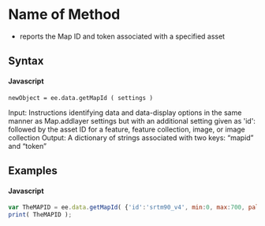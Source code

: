 # Name of Method
- reports the Map ID and token associated with a specified asset

## Syntax

#### Javascript
```
newObject = ee.data.getMapId ( settings )
```

Input: Instructions identifying data and data-display options in the same manner as Map.addlayer settings but with an additional setting given as 'id':  followed by the asset ID for a feature, feature collection, image, or image collection
Output: A dictionary of strings associated with two keys: “mapid” and “token” 

## Examples

#### Javascript
```javascript
var TheMAPID = ee.data.getMapId( {'id':'srtm90_v4', min:0, max:700, palette:'001100,009900'} );
print( TheMAPID );
```
